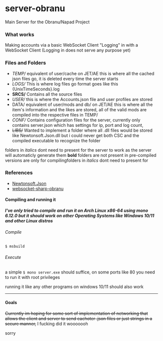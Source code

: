 # server-obranu

Main Server for the Obranu/Napad Project

### What works

Making accounts via a basic WebSocket Client
"Logging" in with a WebSocket Client (Logging in does not serve any purpose yet)

### Files and Folders

* *TEMP/* equivalent of user/cache on JET/AE this is where all the cached json files go, it is deleted every time the server starts
* *LOGS/* This is where log files go format goes like this  {UnixTimeSeconds}.log
* **SRCS/**  Contains all the source files
* *USER/* this is where the Accounts.json file and user profiles are stored
* DATA/ equivalent of user/mods and db/ on JET/AE this is where all the item's information and the likes are stored, all of the valid mods are compiled into the respective files in TEMP/
* *CONF/* Contains configuration files for the server, currently only contains server.json which has settings for ip, port and log count,
* ~~LIBS/~~ Wanted to implement a folder where all .dll files would be stored like Newtonsoft.Json.dll but i could never get both CSC and the compiled executable to recognize the folder

folders in  *italics* dont need to present for the server to work as the server will automaticly generate them
**bold** folders are not present in pre-compiled versions are only for compilingfolders in  *italics* dont need to present for

### References

* [Newtonsoft.Json](https://github.com/JamesNK/Newtonsoft.Json)
* [websocket-sharp-obranu](https://github.com/pixelkingliam/websocket-sharp-obranu)

#### Compiling and running it

***I've only tried to compile and run it on Arch Linux x86-64 using mono 6.12.0 but it should work on other Operating Systems like Windows 10/11 and other Linux distros***

###### Compile

`$ msbuild`

###### Execute

a simple `$ mono server.exe` should suffice, on some ports like 80 you need to run it with root privileges

running it like any other programs on windows 10/11 should also work

---

#### Goals

~~Currently im hoping for some sort of implementation of networking that allows the client and server to send eachoter .json files or just strings in a secure manner,~~ I fucking did it wooooooh

sorry
